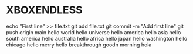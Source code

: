 # XBOXENDLESS
echo "First line" >> file.txt
git add file.txt
git commit -m "Add first line"
git push origin main
hello world
hello universe
hello america
hello asia
hello south america
hello australia
hello africa
hello japan
hello washington
hello chicago
hello merry
hello breakthrough
goodn morning
hola

